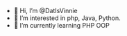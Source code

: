 - 👋 Hi, I’m @DatIsVinnie
- 👀 I’m interested in php, Java, Python.
- 🌱 I’m currently learning PHP OOP

<!---
DatIsVinnie/DatIsVinnie is a ✨ special ✨ repository because its `README.md` (this file) appears on your GitHub profile.
You can click the Preview link to take a look at your changes.
--->
